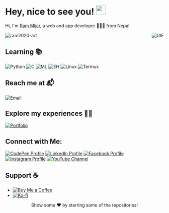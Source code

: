 # Hey, nice to see you! <img src="https://emojis.slackmojis.com/emojis/images/1531849430/4246/blob-sunglasses.gif?1531849430" width="30"/>

Hi, I'm [Ram Mijar](https://www.rammijar.com.np/), a web and app developer 👨🏻‍💻 from Nepal.

<!-- Uncomment and use this line for a GIF on the right side -->
<!-- <img align="right" height="250" width="400" alt="GIF" src="https://miro.medium.com/max/1360/1*IRGHmiGsa16stedQvIaZfw.gif" /> -->
<img align="right" alt="GIF" src="https://media.giphy.com/media/3ohzdKvLT1DxFxhZAI/giphy.gif" />

<img src="https://komarev.com/ghpvc/?username=ram2020-art&label=Profile%20views&color=0e75b6&style=flat" alt="ram2020-art" />

## Learning 📚
![Python](https://img.shields.io/badge/-Python-blue)
![C](https://img.shields.io/badge/-C-orange)
![ML](https://img.shields.io/badge/-ML-green)
![EH](https://img.shields.io/badge/-EH-red)
![Linux](https://img.shields.io/badge/-Linux-lightgrey)
![Termux](https://img.shields.io/badge/-Termux-darkblue)

## Reach me at 📬
[![Email](https://img.shields.io/badge/-📬%20Email-%230077B5?style=flat&logo=gmail&logoColor=white)](mailto:admin@rammijar.com.np)

## Explore my experiences 👨‍💼
[![Portfolio](https://img.shields.io/badge/-👨‍💼%20Portfolio-yellow)](https://www.rammijar.com.np/vcard.html)

## Connect with Me:
[![CodePen Profile](https://img.shields.io/badge/CodePen-Profile-blue)](https://codepen.io/ram-mijar)
[![LinkedIn Profile](https://img.shields.io/badge/LinkedIn-Profile-blue)](https://www.linkedin.com/in/ramijar2020)
[![Facebook Profile](https://img.shields.io/badge/Facebook-Profile-blue)](https://www.facebook.com/ram.mijar.165?mibextid=zbwkwl)
[![Instagram Profile](https://img.shields.io/badge/Instagram-Profile-blue)](https://instagram.com/ramijar2020?igshid=ogq5zdc2odk2za==)
[![YouTube Channel](https://img.shields.io/badge/YouTube-Channel-red)](https://www.youtube.com/c/ramijar2020?si=b5we1uogb0162fdn)

## Support ☕
- [![Buy Me a Coffee](https://img.shields.io/badge/-☕%20Buy%20Me%20a%20Coffee-orange)](https://www.buymeacoffee.com/ramijar2020)
- [![Ko-fi](https://img.shields.io/badge/-☕%20Ko--fi-brightgreen)](https://ko-fi.com/ramijar2020)

<div align="center">
   Show some ❤️ by starring some of the repositories!
</div>

